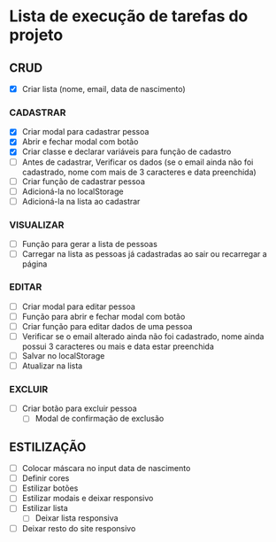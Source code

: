 # Lista de execução de tarefas do projeto

## CRUD
- [x] Criar lista (nome, email, data de nascimento)

### CADASTRAR
- [x] Criar modal para cadastrar pessoa
- [x] Abrir e fechar modal com botão
- [x] Criar classe e declarar variáveis para função de cadastro
- [ ] Antes de cadastrar, Verificar os dados (se o email ainda não foi cadastrado, nome com mais de 3 caracteres e data preenchida)
- [ ] Criar função de cadastrar pessoa
- [ ] Adicioná-la no localStorage
- [ ] Adicioná-la na lista ao cadastrar

### VISUALIZAR
- [ ] Função para gerar a lista de pessoas
- [ ] Carregar na lista as pessoas já cadastradas ao sair ou recarregar a página

### EDITAR
- [ ] Criar modal para editar pessoa
- [ ] Função para abrir e fechar modal com botão
- [ ] Criar função para editar dados de uma pessoa
- [ ] Verificar se o email alterado ainda não foi cadastrado, nome ainda possui 3 caracteres ou mais e data estar preenchida
- [ ] Salvar no localStorage
- [ ] Atualizar na lista

### EXCLUIR
- [ ] Criar botão para excluir pessoa
    - [ ] Modal de confirmação de exclusão

## ESTILIZAÇÃO
- [ ] Colocar máscara no input data de nascimento
- [ ] Definir cores
- [ ] Estilizar botões
- [ ] Estilizar modais e deixar responsivo
- [ ] Estilizar lista
    - [ ] Deixar lista responsiva
- [ ] Deixar resto do site responsivo
